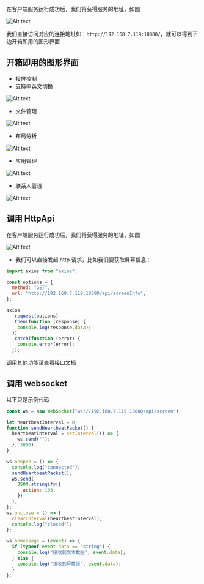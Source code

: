 在客户端服务运行成功后，我们将获得服务的地址，如图

![Alt text](./media/prepare/autobot_me.png)

我们直接访问对应的连接地址如：`http://192.168.7.119:18080/`，就可以得到下边开箱即用的图形界面

## 开箱即用的图形界面

- 投屏控制
- 支持中英文切换

![Alt text](./media/quickStart/duoyuyan.gif)

- 文件管理

![Alt text](./media/quickStart/wenjianguanli.png)

- 布局分析

![Alt text](./media/quickStart/bujufenxi.gif)

- 应用管理

![Alt text](./media/quickStart/yingyong.png)

- 联系人管理

![Alt text](./media/quickStart/tongxunlu.png)

## 调用 HttpApi

在客户端服务运行成功后，我们将获得服务的地址，如图

![Alt text](./media/prepare/autobot_me.png)

- 我们可以直接发起 http 请求，比如我们要获取屏幕信息：

```javascript
import axios from "axios";

const options = {
  method: "GET",
  url: "http://192.168.7.119:18080/api/screenInfo",
};

axios
  .request(options)
  .then(function (response) {
    console.log(response.data);
  })
  .catch(function (error) {
    console.error(error);
  });
```

调用其他功能请查看[接口文档](./Api.md)

## 调用 websocket

以下只是示例代码

```javascript
const ws = new WebSocket("ws://192.168.7.119:18080/api/screen");

let heartbeatInterval = 0;
function sendHeartbeatPacket() {
  heartbeatInterval = setInterval(() => {
    ws.send("");
  }, 3000);
}

ws.onopen = () => {
  console.log("connected");
  sendHeartbeatPacket();
  ws.send(
    JSON.stringify({
      action: 103,
    })
  );
};
ws.onclose = () => {
  clearInterval(heartbeatInterval);
  console.log("closed");
};

ws.onmessage = (event) => {
  if (typeof event.data == "string") {
    console.log("接收到文本数据", event.data);
  } else {
    console.log("接收到屏幕帧", event.data);
  }
};
```
